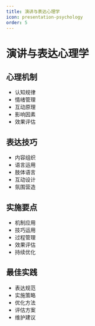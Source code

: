 ```yaml
---
title: 演讲与表达心理学
icon: presentation-psychology
order: 5
---
```


# 演讲与表达心理学

## 心理机制
- 认知规律
- 情绪管理
- 互动原理
- 影响因素
- 效果评估

## 表达技巧
- 内容组织
- 语言运用
- 肢体语言
- 互动设计
- 氛围营造

## 实施要点
- 机制应用
- 技巧运用
- 过程管理
- 效果评估
- 持续优化

## 最佳实践
- 表达规范
- 实施策略
- 优化方法
- 评估方案
- 维护建议
